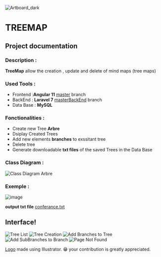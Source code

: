 ![Artboard_dark](https://user-images.githubusercontent.com/52804863/121508755-dd23d300-c9dd-11eb-8c16-c7ea53b13acc.png)



# TREEMAP


## Project documentation

### Description :
  **TreeMap** allow the creation , update and delete of mind maps (tree maps) 
  
### Used Tools :
  - Frontend :**Angular 11** [master](https://github.com/toufik7/TREEMAP/tree/master) branch
  - BackEnd : **Laravel  7** [masterBackEnd](https://github.com/toufik7/TREEMAP/tree/masterBackend) branch 
  - Data Base : **MySQL**

### Fonctionalities :

 - Create new Tree **Arbre**
 - Dsiplay Created Trees
 - Add new elements **branches** to exssitant tree 
 - Delete tree
 - Generate downloadable **txt files** of the saved Trees in the Data Base 

### Class Diagram :
![Class Diagram Arbre](https://user-images.githubusercontent.com/52804863/121510905-080f2680-c9e0-11eb-9559-b008b3d4c8fa.png)

### Exemple :
 ![image](https://user-images.githubusercontent.com/52804863/121510986-1c532380-c9e0-11eb-8278-b37b596fa4a8.png)
 
 **output txt file**
 [conferance.txt](https://github.com/toufik7/TREEMAP/files/6630619/conferance.2.txt)
 
 ## Interface!
 
![Tree List](https://user-images.githubusercontent.com/52804863/121513135-69d09000-c9e2-11eb-9e83-c84dfa8769ce.png)
![Tree Creation](https://user-images.githubusercontent.com/52804863/121513139-6b01bd00-c9e2-11eb-8785-3e69ff2458cb.png)
![Add Branches to Tree](https://user-images.githubusercontent.com/52804863/121513143-6b9a5380-c9e2-11eb-89ba-beab4e092250.png)
![Add SubBranches to Branch](https://user-images.githubusercontent.com/52804863/121513148-6ccb8080-c9e2-11eb-86fb-05604567bc24.png)
![Page Not Found](https://user-images.githubusercontent.com/52804863/121513129-6806cc80-c9e2-11eb-91be-2503d50c3ce9.png)

[Logo]() made using Illustrator.
:grin: your contribution is greatly appreciated.
